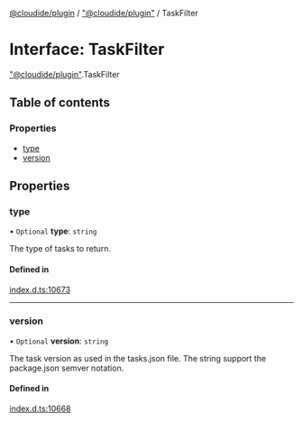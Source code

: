 [@cloudide/plugin](../README.md) / ["@cloudide/plugin"](../modules/_cloudide_plugin_.md) / TaskFilter

# Interface: TaskFilter

["@cloudide/plugin"](../modules/_cloudide_plugin_.md).TaskFilter

## Table of contents

### Properties

- [type](cloudide_plugin_.TaskFilter.md#type)
- [version](cloudide_plugin_.TaskFilter.md#version)

## Properties

### type

• `Optional` **type**: `string`

The type of tasks to return.

#### Defined in

[index.d.ts:10673](https://github.com/shuyaqian/cloudide-plugin-api/blob/26b31b9/index.d.ts#L10673)

___

### version

• `Optional` **version**: `string`

The task version as used in the tasks.json file.
The string support the package.json semver notation.

#### Defined in

[index.d.ts:10668](https://github.com/shuyaqian/cloudide-plugin-api/blob/26b31b9/index.d.ts#L10668)
